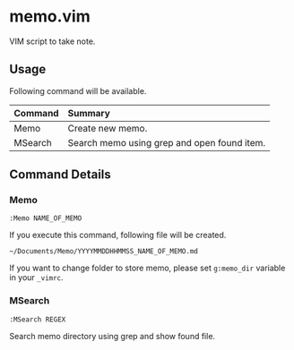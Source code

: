 # memo.vim

VIM script to take note.

## Usage

Following command will be available.

|Command|Summary|
|:------|:------|
|Memo   |Create new memo.|
|MSearch|Search memo using grep and open found item.|

## Command Details

### Memo

```
:Memo NAME_OF_MEMO
```

If you execute this command, following file will be created.

`~/Documents/Memo/YYYYMMDDHHMMSS_NAME_OF_MEMO.md`

If you want to change folder to store memo, please set `g:memo_dir` variable in your `_vimrc`.

### MSearch

```
:MSearch REGEX
```

Search memo directory using grep and show found file.
